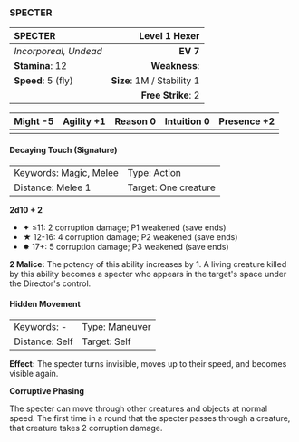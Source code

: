 ### SPECTER

| SPECTER               |          **Level 1 Hexer** |
| :-------------------- | -------------------------: |
| *Incorporeal, Undead* |                   **EV 7** |
| **Stamina**: 12       |              **Weakness**: |
| **Speed**: 5 (fly)    | **Size**: 1M / Stability 1 |
|                       |         **Free Strike**: 2 |

| **Might** -5 | **Agility** +1 | **Reason** 0 | **Intuition** 0 | **Presence** +2 |
| ------------ | -------------- | ------------ | --------------- | --------------- |
|              |                |              |                 |                 |

#### Decaying Touch (Signature)

|                        |                      |
| :--------------------- | :------------------- |
| Keywords: Magic, Melee | Type: Action         |
| Distance: Melee 1      | Target: One creature |

**2d10 + 2**

- ✦ ≤11: 2 corruption damage; P1 weakened (save ends)
- ★ 12-16: 4 corruption damage; P2 weakened (save ends)
- ✸ 17+: 5 corruption damage; P3 weakened (save ends)

**2 Malice:** The potency of this ability increases by 1. A living creature killed by this ability becomes a specter who appears in the target's space under the Director's control.

#### Hidden Movement

|                |                |
| :------------- | :------------- |
| Keywords: -    | Type: Maneuver |
| Distance: Self | Target: Self   |

**Effect:** The specter turns invisible, moves up to their speed, and becomes visible again.

**Corruptive Phasing**

The specter can move through other creatures and objects at normal speed. The first time in a round that the specter passes through a creature, that creature takes 2 corruption damage.
